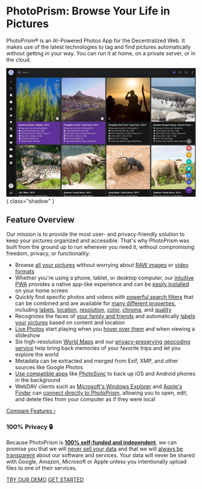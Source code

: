 # PhotoPrism: Browse Your Life in Pictures

PhotoPrism® is an AI-Powered Photos App for the Decentralized Web. It makes use of the latest technologies to tag and find pictures automatically without getting in your way. You can run it at home, on a private server, or in the cloud.

![Screenshot](img/desktop-search.jpg){ class="shadow" }

## Feature Overview

Our mission is to provide the most user- and privacy-friendly solution to keep your pictures organized and accessible. That's why PhotoPrism was built from the ground up to run wherever you need it, without compromising freedom, privacy, or functionality:

* Browse [all your pictures](https://docs.photoprism.app/user-guide/organize/browse/) without worrying about [RAW images](https://www.photoprism.app/kb/file-formats) or [video formats](https://docs.photoprism.app/user-guide/organize/video/)
* Whether you're using a phone, tablet, or desktop computer, our [intuitive PWA](https://try.photoprism.app/) provides a native app-like experience and can be [easily installed](https://docs.photoprism.app/user-guide/pwa/) on your home screen
* Quickly find specific photos and videos with [powerful search filters](https://docs.photoprism.app/user-guide/search/filters/) that can be combined and are available for [many different properties](https://docs.photoprism.app/user-guide/search/filters/#filter-reference), including [labels](https://try.photoprism.app/library/labels), [location](https://try.photoprism.app/library/places?q=s2:47a85a63f764), [resolution](https://try.photoprism.app/library/browse?view=cards&q=mp:4), [color](https://try.photoprism.app/library/browse?view=cards&q=color:red), [chroma](https://try.photoprism.app/library/browse?view=cards&q=mono%3Atrue), and [quality](https://try.photoprism.app/library/review)
* Recognizes the faces of [your family and friends](https://demo.photoprism.app/library/people/new) and automatically [labels your pictures](https://try.photoprism.app/library/labels) based on content and location
* [Live Photos](https://try.photoprism.app/library/live) start playing when you [hover over them](https://try.photoprism.app/library/browse?view=cards&q=type%3Alive) and when viewing a slideshow
* Six high-resolution [World Maps](https://try.photoprism.app/library/places) and our [privacy-preserving geocoding service](https://docs.photoprism.app/getting-started/#maps-places) help bring back memories of your favorite trips and let you explore the world
* Metadata can be extracted and merged from Exif, XMP, and other sources like Google Photos
* [Use compatible apps](https://docs.photoprism.app/user-guide/native-apps/) like [PhotoSync](https://link.photoprism.app/photosync) to back up iOS and Android phones in the background
* WebDAV clients such as [Microsoft's Windows Explorer](https://docs.photoprism.app/user-guide/sync/webdav/#__tabbed_1_2) and [Apple's Finder](https://docs.photoprism.app/user-guide/sync/webdav/#connect-to-a-webdav-server) can [connect directly to PhotoPrism](https://docs.photoprism.app/user-guide/sync/webdav/), allowing you to open, edit, and delete files from your computer as if they were local

[Compare Features ›](https://www.photoprism.app/editions#compare)

### 100% Privacy :lock:

Because PhotoPrism is [**100% self-funded and independent**](https://www.photoprism.app/membership), we can promise you that we will [never sell your data](https://www.photoprism.app/privacy) and that we will [always be transparent](https://www.photoprism.app/terms) about our software and services. Your data will never be shared with Google, Amazon, Microsoft or Apple unless you intentionally upload files to one of their services.

<p class="center-align action-buttons">
  <a class="action-button action-secondary" href="https://try.photoprism.app/" target="_blank">TRY OUR DEMO</a>
  <a class="action-button action-primary" href="getting-started/">GET STARTED</a>
</p>